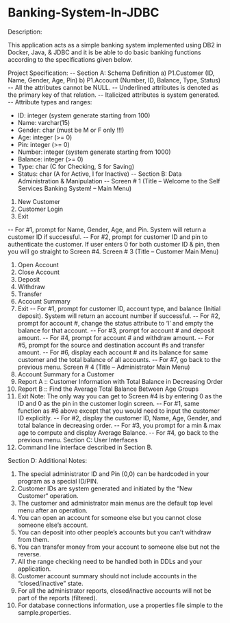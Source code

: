 # Banking-System-In-JDBC
Description:

This application acts as a simple banking system implemented using DB2 in Docker, Java, & JDBC and it is be able to do basic banking functions according to the specifications given below.

Project Specification:
-- Section A: Schema Definition
a) P1.Customer (ID, Name, Gender, Age, Pin)
b) P1.Account (Number, ID, Balance, Type, Status)
-- All the attributes cannot be NULL.
-- Underlined attributes is denoted as the primary key of that relation.
-- Italicized attributes is system generated.
-- Attribute types and ranges:
- ID: integer (system generate starting from 100)
- Name: varchar(15)
- Gender: char (must be M or F only !!!)
- Age: integer (>= 0)
- Pin: integer (>= 0)
- Number: integer (system generate starting from 1000)
- Balance: integer (>= 0)
- Type: char (C for Checking, S for Saving)
- Status: char (A for Active, I for Inactive)
-- Section B: Data Administration & Manipulation
-- Screen # 1 (Title – Welcome to the Self Services Banking System! – Main Menu)
1. New Customer
2. Customer Login
3. Exit

-- For #1, prompt for Name, Gender, Age, and Pin. System will return a customer ID if successful.
-- For #2, prompt for customer ID and pin to authenticate the customer. If user enters 0 for both customer
ID & pin, then you will go straight to Screen #4.
Screen # 3 (Title – Customer Main Menu)
1. Open Account
2. Close Account
3. Deposit
4. Withdraw
5. Transfer
6. Account Summary
7. Exit
-- For #1, prompt for customer ID, account type, and balance (Initial deposit). System will return an account
number if successful.
-- For #2, prompt for account #, change the status attribute to ‘I’ and empty the balance for that account.
-- For #3, prompt for account # and deposit amount.
-- For #4, prompt for account # and withdraw amount.
-- For #5, prompt for the source and destination account #s and transfer amount.
-- For #6, display each account # and its balance for same customer and the total balance of all accounts.
-- For #7, go back to the previous menu.
Screen # 4 (Title – Administrator Main Menu)
1. Account Summary for a Customer
2. Report A :: Customer Information with Total Balance in Decreasing Order
3. Report B :: Find the Average Total Balance Between Age Groups
4. Exit
Note: The only way you can get to Screen #4 is by entering 0 as the ID and 0 as the pin in the customer
login screen.
-- For #1, same function as #6 above except that you would need to input the customer ID explicitly.
-- For #2, display the customer ID, Name, Age, Gender, and total balance in decreasing order.
-- For #3, you prompt for a min & max age to compute and display Average Balance.
-- For #4, go back to the previous menu.
Section C: User Interfaces
1. Command line interface described in Section B.

Section D: Additional Notes:
1. The special administrator ID and Pin (0,0) can be hardcoded in your program as a special ID/PIN.
2. Customer IDs are system generated and initiated by the “New Customer“ operation.
3. The customer and administrator main menus are the default top level menu after an operation.
4. You can open an account for someone else but you cannot close someone else’s account.
5. You can deposit into other people’s accounts but you can’t withdraw from them.
6. You can transfer money from your account to someone else but not the reverse.
7. All the range checking need to be handled both in DDLs and your application.
8. Customer account summary should not include accounts in the “closed/inactive” state.
9. For all the administrator reports, closed/inactive accounts will not be part of the reports (filtered).
10. For database connections information, use a properties file simple to the sample.properties.

